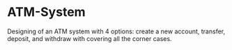 # ATM-System

Designing of an ATM system with 4 options: create a new account, transfer, deposit, and withdraw with covering all the corner cases.
